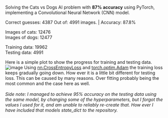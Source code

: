 Solving the Cats vs Dogs AI problem with <b>87% accuracy</b> using PyTorch, implementing a Convolutional Neural Network (CNN) model.

Correct guesses:  4387 Out of:  4991 images. |  Accuracy: 87.8%

Images of cats: 12476 <br>
Images of dogs: 12477 <br>

Training data: 19962 <br>
Testing data: 4991 <br>



Here is a simple plot to show the progress for training and testing data.
![image](https://github.com/asuzi/Cats-VS-Dogs-CNN/assets/61744031/5335d6f4-b736-49db-ba81-e76ace39766e)
Using [nn.CrossEntropyLoss](https://pytorch.org/docs/stable/generated/torch.nn.CrossEntropyLoss.html#torch.nn.CrossEntropyLoss) and [torch.optim.Adam](https://pytorch.org/docs/stable/generated/torch.optim.Adam.html#torch.optim.Adam) the training loss keeps gradually going down. How ever it is a little bit different for testing loss. This can be caused by many reasons. Over fitting probably being the most common and the case here as well. <br>
<br>
<i> Side note: I managed to achieve 95% accuracy on the testing data using the same model, by changing some of the hyperparameters, but I forgot the values I used for it, and am unable to reliably re-create that. How ever I have included that models state_dict to the repository.
